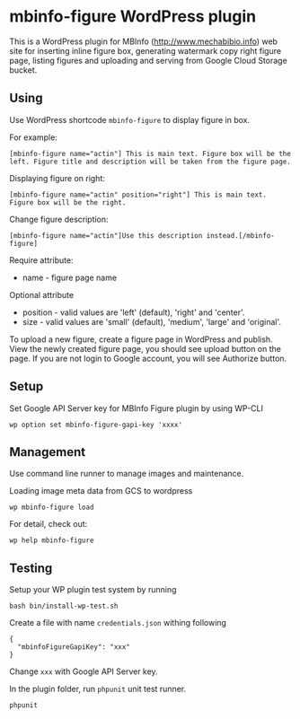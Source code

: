 # mbinfo-figure WordPress plugin

This is a WordPress plugin for MBInfo (http://www.mechabibio.info) web site for inserting inline figure box, generating watermark copy right figure page, listing figures and uploading and serving from Google Cloud Storage bucket.

## Using 

Use WordPress shortcode `mbinfo-figure` to display figure in box.

For example:

    [mbinfo-figure name="actin"] This is main text. Figure box will be the left. Figure title and description will be taken from the figure page.
    
    
Displaying figure on right:
    
    [mbinfo-figure name="actin" position="right"] This is main text. Figure box will be the right.
    
Change figure description:
    
    [mbinfo-figure name="actin"]Use this description instead.[/mbinfo-figure]

Require attribute:

* name - figure page name

Optional attribute

* position - valid values are 'left' (default), 'right' and 'center'.
* size - valid values are 'small' (default), 'medium', 'large' and 'original'. 

To upload a new figure, create a figure page in WordPress and publish. View the newly created figure page, you should see upload button on the page. If you are not login to Google account, you will see Authorize button.

## Setup

Set Google API Server key for MBInfo Figure plugin by using WP-CLI

    wp option set mbinfo-figure-gapi-key 'xxxx'
    
## Management
    
Use command line runner to manage images and maintenance. 

Loading image meta data from GCS to wordpress


    wp mbinfo-figure load

For detail, check out:
    
    wp help mbinfo-figure
    
## Testing

Setup your WP plugin test system by running

    bash bin/install-wp-test.sh
    
Create a file with name `credentials.json` withing following
    
    {
      "mbinfoFigureGapiKey": "xxx"
    }
    
Change `xxx` with Google API Server key.     
    
In the plugin folder, run `phpunit` unit test runner.    
    
    phpunit
    
